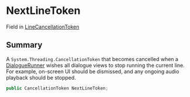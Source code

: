 # NextLineToken

Field in [LineCancellationToken](yarn.unity.linecancellationtoken.md)

## Summary

A `System.Threading.CancellationToken` that becomes cancelled when a [DialogueRunner](yarn.unity.dialoguerunner.md) wishes all dialogue views to stop running the current line. For example, on-screen UI should be dismissed, and any ongoing audio playback should be stopped.

```csharp
public CancellationToken NextLineToken;
```
